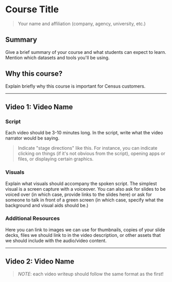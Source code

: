 # Course Title
> Your name and affiliation (company, agency, university, etc.)

## Summary

Give a brief summary of your course and what students can expect to learn. Mention which datasets and tools you'll be using.

## Why this course?

Explain briefly why this course is important for Census customers.

---

## Video 1: Video Name

### Script

Each video should be 3-10 minutes long. In the script, write what the video narrator would be saying.

> Indicate "stage directions" like this. For instance, you can indicate clicking on things (if it's not obvious from the script), opening apps or files, or displaying certain graphics.

### Visuals

Explain what visuals should accompany the spoken script. The simplest visual is a screen capture with a voiceover. You can also ask for slides to be voiced over (in which case, provide links to the slides here) or ask for someone to talk in front of a green screen (in which case, specify what the background and visual aids should be.)

### Additional Resources

Here you can link to images we can use for thumbnails, copies of your slide decks, files we should link to in the video description, or other assets that we should include with the audio/video content.

---

## Video 2: Video Name

> *NOTE*: each video writeup should follow the same format as the first!
